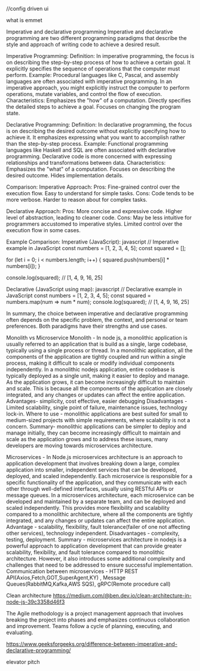 //config driven ui

what is emmet


Imperative and declarative programming
Imperative and declarative programming are two different programming paradigms that describe the style and approach of writing code to achieve a desired result.

Imperative Programming:
Definition: In imperative programming, the focus is on describing the step-by-step process of how to achieve a certain goal. It explicitly specifies the sequence of operations that the computer must perform.
Example: Procedural languages like C, Pascal, and assembly languages are often associated with imperative programming. In an imperative approach, you might explicitly instruct the computer to perform operations, mutate variables, and control the flow of execution.
Characteristics:
Emphasizes the "how" of a computation.
Directly specifies the detailed steps to achieve a goal.
Focuses on changing the program state.

Declarative Programming:
Definition: In declarative programming, the focus is on describing the desired outcome without explicitly specifying how to achieve it. It emphasizes expressing what you want to accomplish rather than the step-by-step process.
Example: Functional programming languages like Haskell and SQL are often associated with declarative programming. Declarative code is more concerned with expressing relationships and transformations between data.
Characteristics:
Emphasizes the "what" of a computation.
Focuses on describing the desired outcome.
Hides implementation details.

Comparison:
Imperative Approach:
Pros:
Fine-grained control over the execution flow.
Easy to understand for simple tasks.
Cons:
Code tends to be more verbose.
Harder to reason about for complex tasks.

Declarative Approach:
Pros:
More concise and expressive code.
Higher level of abstraction, leading to cleaner code.
Cons:
May be less intuitive for programmers accustomed to imperative styles.
Limited control over the execution flow in some cases.

Example Comparison:
Imperative (JavaScript):
javascript
// Imperative example in JavaScript
const numbers = [1, 2, 3, 4, 5];
const squared = [];

for (let i = 0; i < numbers.length; i++) {
  squared.push(numbers[i] * numbers[i]);
}

console.log(squared); // [1, 4, 9, 16, 25]

Declarative (JavaScript using map):
javascript
// Declarative example in JavaScript
const numbers = [1, 2, 3, 4, 5];
const squared = numbers.map(num => num * num);
console.log(squared); // [1, 4, 9, 16, 25]

In summary, the choice between imperative and declarative programming often depends on the specific problem, the context, and personal or team preferences. Both paradigms have their strengths and use cases.



Monolith vs Microservice
Monolith - In node js, a monolithic application is usually referred to an application that is build as a single, large codebase, typically using a single process or thread.
In a monolithic application, all the components of the application are tightly coupled and run within a single process, making it difficult to scale or modify individual components independently.
In a monolithic nodejs application, entire codebase is typically deployed as a single unit, making it easier to deploy and manage.
As the application grows, it can become increasingly difficult to maintain and scale. This is because all the components of the application are closely integrated, and any changes or updates can affect the entire application.
Advantages- simplicity, cost effective, easier debugging
Disadvantages - Limited scalability, single point of failure, maintenance issues, technology lock-in.
Where to use - monolithic applications are best suited for small to medium-sized projects with simple requirements, where scalability is not a concern.
Summary- monolithic applications can be simpler to deploy and manage initially, they can become increasingly difficult to maintain and scale as the application grows and to address these issues, many developers are moving towards microservices architecture.

Microservices - In Node.js microservices architecture is an approach to application development that involves breaking down a large, complex application into smaller, independent services that can be developed, deployed, and scaled independently.
Each microservice is responsible for a specific functionality of the application, and they communicate with each other through well-defined interfaces, usually using RESTful APIs or message queues.
In a microservices architecture, each microservice can be developed and maintained by a separate team, and can be deployed and scaled independently.
This provides more flexibility and scalability compared to a monolithic architecture, where all the components are tightly integrated, and any changes or updates can affect the entire application.
Advantage - scalability, flexibility, fault tolerance(failer of one not affecting other services), technology independent.
Disadvantages - complexity, testing, deployment.
Summary - microservices architecture in nodejs is a powerful approach to application development that can provide greater scalability, flexibility, and fault tolerance compared to monolithic architecture. However, it also introduces some additional complexity and challenges that need to be addressed to ensure successful implementation.
Communication between microservices - HTTP REST API(Axios,Fetch,GOT,SuperAgent,KY) , Message Queues(RabbitMQ,Kafka,AWS SQS), gRPC(Remote procedure call)



Clean architecture
https://medium.com/@ben.dev.io/clean-architecture-in-node-js-39c3358d46f3


The Agile methodology is a project management approach that involves breaking the project into phases and emphasizes continuous collaboration and improvement. Teams follow a cycle of planning, executing, and evaluating.

https://www.geeksforgeeks.org/difference-between-imperative-and-declarative-programming/


elevator pitch
